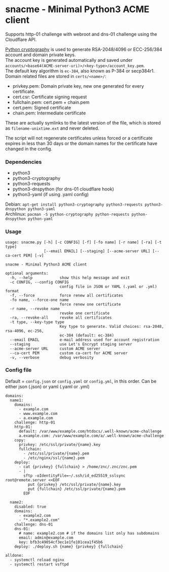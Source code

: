 # snacme - Minimal Python3 ACME client
Supports http-01 challenge with webroot and dns-01 challenge using the Cloudflare API.

[Python cryptography](https://cryptography.io/en/latest/) is used to generate RSA-2048/4096 or ECC-256/384 account and domain private keys.  
The account key is generated automatically and saved under `accounts/<base64(ACME-server-uri)>/<key-type>/account_key.pem`.  
The default key algorithm is `ec-384`, also known as P-384 or secp384r1.  
Domain related files are stored in `certs/<name>/`:
- privkey.pem: Domain private key, new one generated for every certificate.
- cert.csr: Certificate signing request
- fullchain.pem: cert.pem + chain.pem
- cert.pem: Signed certificate
- chain.pem: Intermediate certificate

These are actually symlinks to the latest version of the file, which is stored as `filename-unixtime.ext` and never deleted.

The script will not regenerate certificates unless forced or a certificate expires in less than 30 days or the domain names for the certificate have changed in the config.

### Dependencies
- python3
- python3-cryptography
- python3-requests
- python3-dnspython (for dns-01 cloudflare hook)
- python3-yaml (if using .yaml config)

Debian: `apt-get install python3-cryptography python3-requests python3-dnspython python3-yaml`  
Archlinux: `pacman -S python-cryptography python-requests python-dnspython python-yaml`


### Usage
```
usage: snacme.py [-h] [-c CONFIG] [-f] [-fo name] [-r name] [-ra] [-t type]
                 [--email EMAIL] [--staging] [--acme-server URL] [--ca-cert PEM] [-v]

snacme - Minimal Python3 ACME client

optional arguments:
  -h, --help            show this help message and exit
  -c CONFIG, --config CONFIG
                        config file in JSON or YAML (.yaml or .yml) format
  -f, --force           force renew all certificates
  -fo name, --force-one name
                        force renew one certificate
  -r name, --revoke name
                        revoke one certificate
  -ra, --revoke-all     revoke all certificates
  -t type, --key-type type
                        Key type to generate. Valid choices: rsa-2048, rsa-4096, ec-256,
                        ec-384 (default: ec-384)
  --email EMAIL         e-mail address used for account registration
  --staging             use Let's Encrypt staging server
  --acme-server URL     custom ACME server
  --ca-cert PEM         custom ca-cert for ACME server
  -v, --verbose         debug verbosity

```

### Config file
Default = `config.json` or `config.yaml` or `config.yml`, in this order.
Can be either json (.json) or yaml (.yaml or .yml)
```
domains:
  name1:
    domains:
      - example.com
      - www.example.com
      - a.example.com
    challenge: http-01
    http-01:
      default: /var/www/example.com/htdocs/.well-known/acme-challenge
      a.example.com: /var/www/example.com/a/.well-known/acme-challenge
    copy:
      privkey: /etc/ssl/private/{name}.key
      fullchain:
        - /etc/ssl/private/{name}.pem
        - /etc/nginx/ssl/{name}.pem
    deploy:
      - cat {privkey} {fullchain} > /home/znc/.znc/znc.pem
      - |
        sftp -oIdentityFile=~/.ssh/id_ed25519_sslsync root@remote.server <<EOF
          put {privkey} /etc/ssl/private/{name}.key
          put {fullchain} /etc/ssl/private/{name}.pem
        EOF

  name2:
    disabled: true
    domains:
      - example2.com
      - "*.example2.com"
    challenge: dns-01
    dns-01:
      # name: example2.com # if the domains list only has subdomains
      email: admin@example.com
      key: bfb3c49054cf3ec1e1fe101cea1f45b6
    deploy: ./deploy.sh {name} {privkey} {fullchain}

alldone:
  - systemctl reload nginx
  - systemctl restart vsftpd
```
